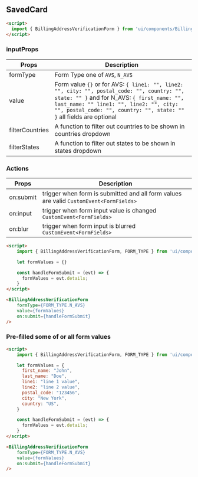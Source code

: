 ## SavedCard

```html
<script>
  import { BillingAddressVerificationForm } from 'ui/components/BillingAddressVerificationForm';
</script>
```

### inputProps

| Props   | Description                       |
| ------- | --------------------------------- |
| formType  | Form Type one of `AVS`, `N_AVS` |
| value  | Form value `{}` or for AVS: `{ line1: "", line2: "", city: "", postal_code: "", country: "", state: "" }` and for N_AVS: `{ first_name: "", last_name: "" line1: "", line2: "", city: "", postal_code: "", country: "", state: "" }` all fields are optional |
| filterCountries  | A function to filter out countries to be shown in countries dropdown     |
| filterStates  | A function to filter out states to be shown in states dropdown     |

### Actions

| Props    | Description                                                   |
| -------- | ------------------------------------------------------------- |
| on:submit | trigger when form is submitted and all form values are valid `CustomEvent<FormFields>`       |
| on:input | trigger when form input value is changed `CustomEvent<FormFields>`       |
| on:blur | trigger when form input is blurred `CustomEvent<FormFields>`       |

```html
<script>
    import { BillingAddressVerificationForm, FORM_TYPE } from 'ui/components/BillingAddressVerificationForm';

    let formValues = {}

    const handleFormSubmit = (evt) => {
      formValues = evt.details;
    }
</script>

<BillingAddressVerificationForm
    formType={FORM_TYPE.N_AVS}
    value={formValues}
    on:submit={handleFormSubmit}
/>
```

### Pre-filled some of or all form values
```html
<script>
    import { BillingAddressVerificationForm, FORM_TYPE } from 'ui/components/BillingAddressVerificationForm';

    let formValues = {
      first_name: "John",
      last_name: "Doe",
      line1: "line 1 value",
      line2: "line 2 value",
      postal_code: "123456",
      city: "New York",
      country: "US",
    }

    const handleFormSubmit = (evt) => {
      formValues = evt.details;
    }
</script>

<BillingAddressVerificationForm
    formType={FORM_TYPE.N_AVS}
    value={formValues}
    on:submit={handleFormSubmit}
/>
```
